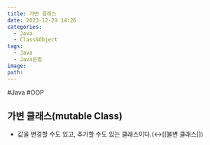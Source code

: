 ```yaml
---
title: 가변 클래스
date: 2023-12-29 14:26
categories:
  - Java
  - Class&Object
tags:
  - Java
  - Java문법
image: 
path:
---
```

#Java #OOP 

## 가변 클래스(mutable Class)
+ 값을 변경할 수도 있고, 추가할 수도 있는 클래스이다.(↔[[불변 클래스]])